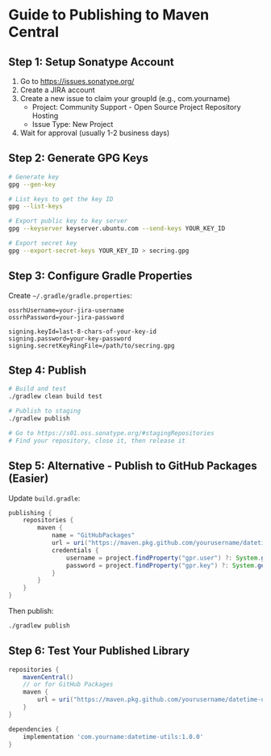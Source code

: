 # Guide to Publishing to Maven Central

## Step 1: Setup Sonatype Account

1. Go to https://issues.sonatype.org/
2. Create a JIRA account
3. Create a new issue to claim your groupId (e.g., com.yourname)
    - Project: Community Support - Open Source Project Repository Hosting
    - Issue Type: New Project
4. Wait for approval (usually 1-2 business days)

## Step 2: Generate GPG Keys

```bash
# Generate key
gpg --gen-key

# List keys to get the key ID
gpg --list-keys

# Export public key to key server
gpg --keyserver keyserver.ubuntu.com --send-keys YOUR_KEY_ID

# Export secret key
gpg --export-secret-keys YOUR_KEY_ID > secring.gpg
```

## Step 3: Configure Gradle Properties

Create `~/.gradle/gradle.properties`:

```properties
ossrhUsername=your-jira-username
ossrhPassword=your-jira-password

signing.keyId=last-8-chars-of-your-key-id
signing.password=your-key-password
signing.secretKeyRingFile=/path/to/secring.gpg
```

## Step 4: Publish

```bash
# Build and test
./gradlew clean build test

# Publish to staging
./gradlew publish

# Go to https://s01.oss.sonatype.org/#stagingRepositories
# Find your repository, close it, then release it
```

## Step 5: Alternative - Publish to GitHub Packages (Easier)

Update `build.gradle`:

```gradle
publishing {
    repositories {
        maven {
            name = "GitHubPackages"
            url = uri("https://maven.pkg.github.com/yourusername/datetime-utils")
            credentials {
                username = project.findProperty("gpr.user") ?: System.getenv("GITHUB_ACTOR")
                password = project.findProperty("gpr.key") ?: System.getenv("GITHUB_TOKEN")
            }
        }
    }
}
```

Then publish:
```bash
./gradlew publish
```

## Step 6: Test Your Published Library

```gradle
repositories {
    mavenCentral()
    // or for GitHub Packages
    maven {
        url = uri("https://maven.pkg.github.com/yourusername/datetime-utils")
    }
}

dependencies {
    implementation 'com.yourname:datetime-utils:1.0.0'
}
```